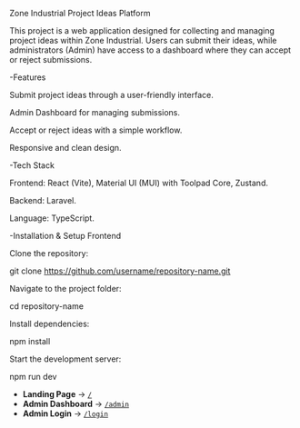 Zone Industrial Project Ideas Platform

This project is a web application designed for collecting and managing project ideas within Zone Industrial.
Users can submit their ideas, while administrators (Admin) have access to a dashboard where they can accept or reject submissions.

-Features

Submit project ideas through a user-friendly interface.

Admin Dashboard for managing submissions.

Accept or reject ideas with a simple workflow.

Responsive and clean design.

-Tech Stack

Frontend: React (Vite), Material UI (MUI) with Toolpad Core, Zustand.

Backend: Laravel.

Language: TypeScript.

-Installation & Setup
Frontend

Clone the repository:

git clone https://github.com/username/repository-name.git


Navigate to the project folder:

cd repository-name


Install dependencies:

npm install


Start the development server:

npm run dev

- **Landing Page** → [`/`](http://localhost:5173/)
- **Admin Dashboard** → [`/admin`](http://localhost:5173/admin)
- **Admin Login** → [`/login`](http://localhost:5173/login)